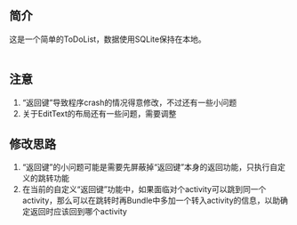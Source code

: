 ## 简介
这是一个简单的ToDoList，数据使用SQLite保持在本地。
<br/><br/>

## 注意
<ol>
<li>“返回键”导致程序crash的情况得意修改，不过还有一些小问题</li>
<li>关于EditText的布局还有一些问题，需要调整</li>
</ol>

## 修改思路
<ol>
<li>“返回键”的小问题可能是需要先屏蔽掉“返回键”本身的返回功能，只执行自定义的跳转功能</li>
<li>在当前的自定义“返回键”功能中，如果面临对个activity可以跳到同一个activity，那么可以在跳转时再Bundle中多加一个转入activity的信息，以助确定返回时应该回到哪个activity</li>
</ol>
